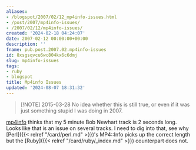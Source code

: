 ```yaml
---
aliases:
- /blogspot/2007/02/12_mp4info-issues.html
- /post/2007/mp4info-issues/
- /2007/02/12/mp4info-issues/
created: '2024-02-18 04:24:07'
date: 2007-02-12 00:00:00+00:00
description: ''
fname: pub.post.2007.02.mp4info-issues
id: 8xsgsqvcu6wc804kx6c6dmj
slug: mp4info-issues
tags:
- ruby
- blogspot
title: Mp4info Issues
updated: '2024-08-07 18:31:32'
---
```


> [!NOTE] 2015-03-28
> No idea whether this is still true, or even if it was just something stupid I was doing in 2007.

[mp4info](https://github.com/arbarlow/ruby-mp4info) thinks that my 5 minute Bob Newhart track is 2 seconds long. Looks like that is an issue on several tracks. I need to dig into that, see why [Perl]({{< relref "/card/perl.md" >}})'s MP4::Info picks up the correct length but the [Ruby]({{< relref "/card/ruby/_index.md" >}}) counterpart does not.